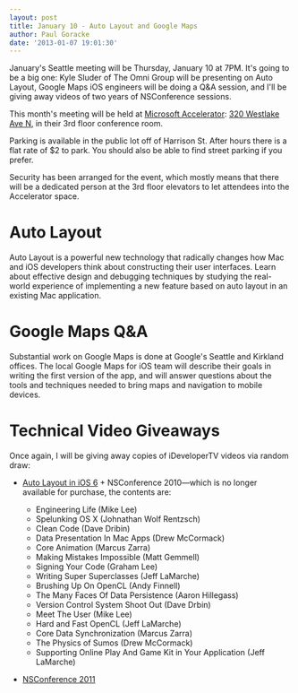 ```yaml
---
layout: post
title: January 10 - Auto Layout and Google Maps
author: Paul Goracke
date: '2013-01-07 19:01:30'
---
```


January's Seattle meeting will be Thursday, January 10 at 7PM. It's going to be a big one: Kyle Sluder of The Omni Group will be presenting on Auto Layout, Google Maps iOS engineers will be doing a Q&A session, and I'll be giving away videos of two years of NSConference sessions.

This month's meeting will be held at [Microsoft Accelerator](http://www.microsoft.com/bizspark/accelerator/): [320 Westlake Ave N](https://maps.google.com/maps?q=320+Westlake+Ave+N,+Seattle,+WA&hl=en&sll=47.272986,-120.882277&sspn=5.21843,7.382812&oq=320+Westlake+Ave+N,+sea&t=h&hnear=320+Westlake+Ave+N,+Seattle,+King,+Washington+98109&z=16), in their 3rd floor conference room.

Parking is available in the public lot off of Harrison St. After hours there is a flat rate of $2 to park. You should also be able to find street parking if you prefer.

Security has been arranged for the event, which mostly means that there will be a dedicated person at the 3rd floor elevators to let attendees into the Accelerator space.

# Auto Layout

Auto Layout is a powerful new technology that radically changes how
Mac and iOS developers think about constructing their user interfaces.
Learn about effective design and debugging techniques by studying the
real-world experience of implementing a new feature based on auto layout
in an existing Mac application.

# Google Maps Q&A

Substantial work on Google Maps is done at Google's Seattle and Kirkland offices.  The local Google Maps for iOS team will describe their goals in writing the first version of the app, and will answer questions about the tools and techniques needed to bring maps and navigation to mobile devices.

# Technical Video Giveaways

Once again, I will be giving away copies of iDeveloperTV videos via random draw: 

* [Auto Layout in iOS 6](http://ideveloper.tv/video/autolayoutcourse.html) + NSConference 2010—which is no longer available for purchase, the contents are:
	* Engineering Life (Mike Lee)
	* Spelunking OS X (Johnathan Wolf Rentzsch)
	* Clean Code (Dave Dribin)
	* Data Presentation In Mac Apps (Drew McCormack)
	* Core Animation (Marcus Zarra)
	* Making Mistakes Impossible (Matt Gemmell)
	* Signing Your Code (Graham Lee)
	* Writing Super Superclasses (Jeff LaMarche)
	* Brushing Up On OpenCL (Andy Finnell)
	* The Many Faces Of Data Persistence (Aaron Hillegass)
	* Version Control System Shoot Out (Dave Drbin)
	* Meet The User (Mike Lee)
	* Hard and Fast OpenCL (Jeff LaMarche)
	* Core Data Synchronization (Marcus Zarra)
	* The Physics of Sumos (Drew McCormack)
	* Supporting Online Play And Game Kit in Your Application (Jeff LaMarche)
	
* [NSConference 2011](http://ideveloper.tv/video/nsconf03.html#nsconf03)



